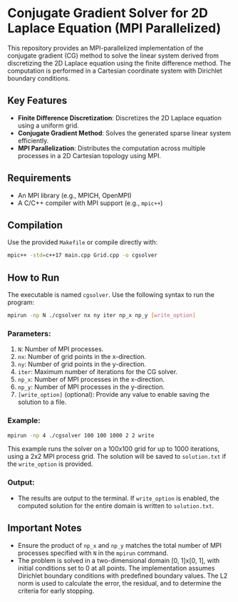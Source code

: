 # Conjugate Gradient Solver for 2D Laplace Equation (MPI Parallelized)

This repository provides an MPI-parallelized implementation of the conjugate gradient (CG) method to solve the linear system derived from discretizing the 2D Laplace equation using the finite difference method. The computation is performed in a Cartesian coordinate system with Dirichlet boundary conditions.

## Key Features
- **Finite Difference Discretization**: Discretizes the 2D Laplace equation using a uniform grid.
- **Conjugate Gradient Method**: Solves the generated sparse linear system efficiently.
- **MPI Parallelization**: Distributes the computation across multiple processes in a 2D Cartesian topology using MPI.

## Requirements
- An MPI library (e.g., MPICH, OpenMPI)
- A C/C++ compiler with MPI support (e.g., `mpic++`)

## Compilation
Use the provided `Makefile` or compile directly with:
```bash
mpic++ -std=c++17 main.cpp Grid.cpp -o cgsolver
```

## How to Run
The executable is named `cgsolver`. Use the following syntax to run the program:
```bash
mpirun -np N ./cgsolver nx ny iter np_x np_y [write_option]
```
### Parameters:
1. `N`: Number of MPI processes.
2. `nx`: Number of grid points in the x-direction.
3. `ny`: Number of grid points in the y-direction.
4. `iter`: Maximum number of iterations for the CG solver.
5. `np_x`: Number of MPI processes in the x-direction.
6. `np_y`: Number of MPI processes in the y-direction.
7. `[write_option]` (optional): Provide any value to enable saving the solution to a file.

### Example:
```bash
mpirun -np 4 ./cgsolver 100 100 1000 2 2 write
```
This example runs the solver on a 100x100 grid for up to 1000 iterations, using a 2x2 MPI process grid. The solution will be saved to `solution.txt` if the `write_option` is provided.

### Output:
- The results are output to the terminal. If `write_option` is enabled, the computed solution for the entire domain is written to `solution.txt`.

## Important Notes
- Ensure the product of `np_x` and `np_y` matches the total number of MPI processes specified with `N` in the `mpirun` command.
- The problem is solved in a two-dimensional domain [0, 1]x[0, 1], with initial conditions set to 0 at all points. The implementation assumes Dirichlet boundary conditions with predefined boundary values. The L2 norm is used to calculate the error, the residual, and to determine the criteria for early stopping. 